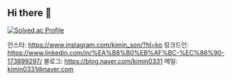 ## Hi there 👋

<!--
**KiminSon/KiminSon** is a ✨ _special_ ✨ repository because its `README.md` (this file) appears on your GitHub profile.

Here are some ideas to get you started:

- 🔭 I’m currently working on ...
- 🌱 I’m currently learning ...
- 👯 I’m looking to collaborate on ...
- 🤔 I’m looking for help with ...
- 💬 Ask me about ...
- 📫 How to reach me: ...
- 😄 Pronouns: ...
- ⚡ Fun fact: ...
-->


[![Solved.ac Profile](http://mazassumnida.wtf/api/v2/generate_badge?boj=kimin0331)](https://solved.ac/kimin0331/)


인스타: https://www.instagram.com/kimin_son/?hl=ko
링크드인: https://www.linkedin.com/in/%EA%B8%B0%EB%AF%BC-%EC%86%90-173899297/
블로그: https://blog.naver.com/kimin0331
메일: kimin0331@naver.com
